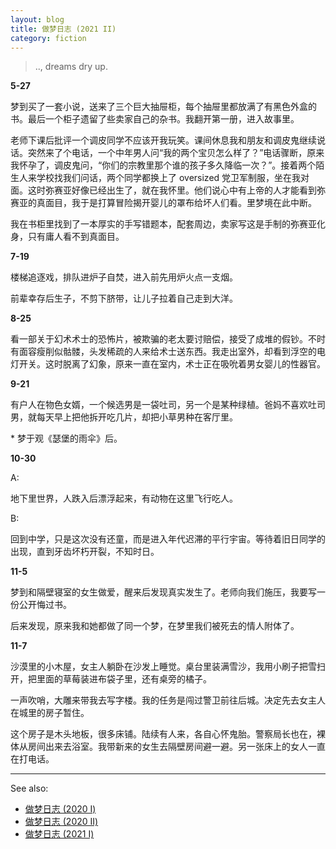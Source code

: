 ```yaml
---
layout: blog
title: 做梦日志 (2021 II)
category: fiction
---
```


> .., dreams dry up.

**5-27**


梦到买了一套小说，送来了三个巨大抽屉柜，每个抽屉里都放满了有黑色外盒的书。最后一个柜子遗留了些卖家自己的杂书。我翻开第一册，进入故事里。

老师下课后批评一个调皮同学不应该开我玩笑。课间休息我和朋友和调皮鬼继续说话。突然来了个电话，一个中年男人问“我的两个宝贝怎么样了？”电话骤断，原来我怀孕了，调皮鬼问，“你们的宗教里那个谁的孩子多久降临一次？”。接着两个陌生人来学校找我们问话，两个同学都换上了 oversized 党卫军制服，坐在我对面。这时弥赛亚好像已经出生了，就在我怀里。他们说心中有上帝的人才能看到弥赛亚的真面目，我于是打算冒险揭开婴儿的罩布给坏人们看。里梦境在此中断。

我在书柜里找到了一本厚实的手写错题本，配套周边，卖家写这是手制的弥赛亚化身，只有庸人看不到真面目。

**7-19**

楼梯追逐戏，排队进炉子自焚，进入前先用炉火点一支烟。

前辈幸存后生子，不剪下脐带，让儿子拉着自己走到大洋。

**8-25**

看一部关于幻术术士的恐怖片，被欺骗的老太要讨赔偿，接受了成堆的假钞。不时有面容瘦削似骷髅，头发稀疏的人来给术士送东西。我走出室外，却看到浮空的电灯开关。这时脱离了幻象，原来一直在室内，术士正在吸吮着男女婴儿的性器官。

**9-21**

有户人在物色女婿，一个候选男是一袋吐司，另一个是某种绿植。爸妈不喜欢吐司男，就每天早上把他拆开吃几片，却把小草男种在客厅里。

\* 梦于观《瑟堡的雨伞》后。

**10-30**

A:

地下里世界，人跌入后漂浮起来，有动物在这里飞行吃人。

B:

回到中学，只是这次没有还童，而是进入年代迟滞的平行宇宙。等待着旧日同学的出现，直到牙齿坏朽开裂，不知时日。

**11-5**

梦到和隔壁寝室的女生做爱，醒来后发现真实发生了。老师向我们施压，我要写一份公开悔过书。

后来发现，原来我和她都做了同一个梦，在梦里我们被死去的情人附体了。

**11-7**

沙漠里的小木屋，女主人躺卧在沙发上睡觉。桌台里装满雪沙，我用小刷子把雪扫开，把里面的草莓装进布袋子里，还有桌旁的橘子。

一声吹哨，大雕来带我去写字楼。我的任务是闯过警卫前往后城。决定先去女主人在城里的房子暂住。

这个房子是木头地板，很多床铺。陆续有人来，各自心怀鬼胎。警察局长也在，裸体从房间出来去浴室。我带新来的女生去隔壁房间避一避。另一张床上的女人一直在打电话。

------

See also:

- [做梦日志 (2020 I)](/fiction/2020/05/29/my-dreams-2020-1.html)
- [做梦日志 (2020 II)](/fiction/2020/12/21/my-dreams-2020-2.html)
- [做梦日志 (2021 I)](/fiction/2021/5/16/my-dreams-2021-1.html)
